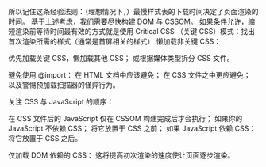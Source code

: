 所以记住这条经验法则：（理想情况下，）最慢样式表的下载时间决定了页面渲染的时间。
基于上述考虑，我们需要尽快构建 DOM 与 CSSOM。
如果条件允许，缩短渲染前等待时间最有效的方式就是使用 Critical CSS （关键 CSS）模式：找出首次渲染所需的样式（通常是首屏相关的样式）
懒加载非关键 CSS：

优先加载关键 CSS，懒加载其他 CSS；
或根据媒体类型拆分 CSS 文件。

避免使用 @import：
在 HTML 文档中应该避免；
在 CSS 文件之中更应避免；
以及警惕预加载扫描器的怪异行为。

关注 CSS 与 JavaScript 的顺序：

在 CSS 文件后的 JavaScript 仅在 CSSOM 构建完成后才会执行；
如果你的 JavaScript 不依赖 CSS；
将它放置于 CSS 之前；
如果 JavaScript 依赖 CSS：
将它放置于 CSS 之后。

仅加载 DOM 依赖的 CSS：
这将提高初次渲染的速度使让页面逐步渲染。
